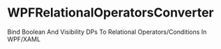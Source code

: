# WPFRelationalOperatorsConverter
Bind Boolean And Visibility DPs To Relational Operators/Conditions In WPF/XAML
